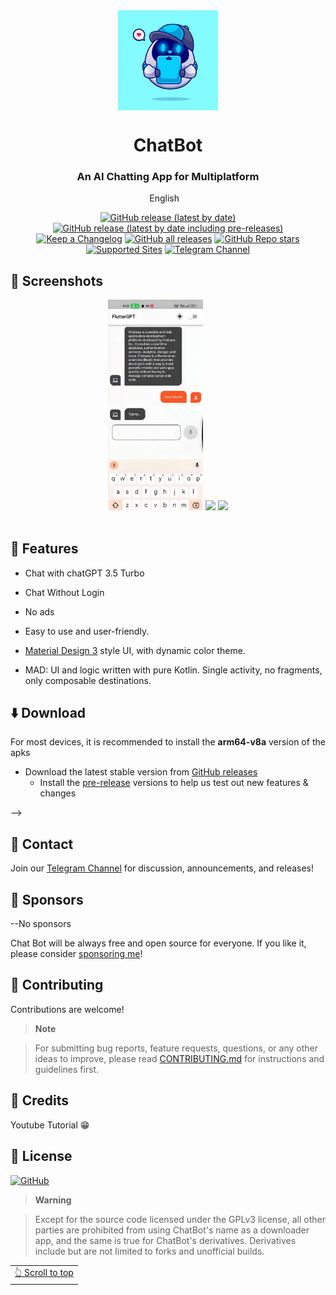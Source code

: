 <div align="center">

<img width="" src="assets/icon/chatboticon.jpg"  width=160 height=160  align="center">

# ChatBot

### An AI Chatting App for Multiplatform


English
&nbsp;&nbsp;


[![GitHub release (latest by date)](https://img.shields.io/github/v/release/zamansheikh/chatbot?color=black&label=Stable&logo=github)](https://github.com/zamansheikh/chatbot/releases/latest/)
[![GitHub release (latest by date including pre-releases)](https://img.shields.io/github/v/release/zamansheikh/chatbot?include_prereleases&label=Preview&logo=Github)](https://github.com/zamansheikh/chatbot/releases/)
[![Keep a Changelog](https://img.shields.io/badge/Changelog-lightgray?style=flat&color=gray&logo=keep-a-changelog)](https://github.com/zamansheikh/chatbot/blob/main/CHANGELOG.md)
[![GitHub all releases](https://img.shields.io/github/downloads/zamansheikh/chatbot/total?label=Downloads&logo=github)](https://github.com/zamansheikh/chatbot/releases/)
[![GitHub Repo stars](https://img.shields.io/github/stars/zamansheikh/chatbot?color=informational&label=Stars)](https://github.com/zamansheikh/chatbot)
[![Supported Sites](https://img.shields.io/badge/Supported-Sites-9cf.svg?style=flat)](https://github.com/yt-dlp/yt-dlp/blob/master/supportedsites.md)
[![Telegram Channel](https://img.shields.io/badge/Telegram-chatbot-blue?style=flat&logo=telegram)](https://t.me/decodersfamily)


</div>


## 📱 Screenshots

<div align="center">
<div>
  <img src="assets/screenshots/ss1.jpg" width="30%" />
  <img src="assets/screenshots/ss2.jpg" width="30%" />
  <img src="assets/screenshots/ss3.jpg" width="30%" />
</div>
</div>

<br>

## 📖 Features

- Chat with chatGPT 3.5 Turbo

- Chat Without Login

- No ads




- Easy to use and user-friendly.

- [Material Design 3](https://m3.material.io/) style UI, with dynamic color theme.

- MAD: UI and logic written with pure Kotlin. Single activity, no fragments, only composable destinations.



## ⬇️ Download

For most devices, it is recommended to install the **arm64-v8a** version of the apks

- Download the latest stable version from [GitHub releases](https://github.com/zamansheikh/chatbot/releases/latest)
  - Install the [pre-release](https://github.com/zamansheikh/chatbot/releases/) versions to help us test out new features & changes

-->

## 💬 Contact

Join our [Telegram Channel](https://t.me/decodersfamily) for discussion, announcements, and releases!

## 💖 Sponsors

  --No sponsors


Chat Bot will be always free and open source for everyone. If you like it, please consider [sponsoring me](https://github.com/sponsors/zamansheikh)!

## 🤝 Contributing

Contributions are welcome!


	
>**Note**

>For submitting bug reports, feature requests, questions, or any other ideas to improve, please read [CONTRIBUTING.md](https://github.com/zamansheikh/chatbot/blob/main/CONTRIBUTING.md) for instructions and guidelines first.



## 🧱 Credits

Youtube Tutorial 😁

## 📃 License

[![GitHub](https://img.shields.io/github/license/JunkFood02/Seal?style=for-the-badge)](https://github.com/JunkFood02/Seal/blob/main/LICENSE)

>**Warning**

>Except for the source code licensed under the GPLv3 license,
>all other parties are prohibited from using ChatBot's name as a downloader app,
>and the same is true for ChatBot's derivatives.
>Derivatives include but are not limited to forks and unofficial builds.

<div align="right">
<table><td>
<a href="#start-of-content">👆 Scroll to top</a>
</td></table>
</div>
